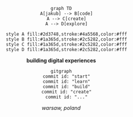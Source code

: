 <div align="center">

```mermaid
graph TD
    A[jakub] --> B[code]
    A --> C[create]
    A --> D[explore]
    
    style A fill:#2d3748,stroke:#4a5568,color:#fff
    style B fill:#1a365d,stroke:#2c5282,color:#fff
    style C fill:#1a365d,stroke:#2c5282,color:#fff
    style D fill:#1a365d,stroke:#2c5282,color:#fff
```

**building digital experiences**

```mermaid
gitgraph
    commit id: "start"
    commit id: "learn"
    commit id: "build"
    commit id: "create"
    commit id: "..."
```

*warsaw, poland*

</div>

